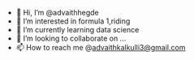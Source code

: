 - 👋 Hi, I’m @advaithhegde
- 👀 I’m interested in formula 1,riding 
- 🌱 I’m currently learning data science
- 💞️ I’m looking to collaborate on ...
- 📫 How to reach me @advaithkalkulli3@gmail.com

<!---
advaithhegde/advaithhegde is a ✨ special ✨ repository because its `README.md` (this file) appears on your GitHub profile.
You can click the Preview link to take a look at your changes.
--->
